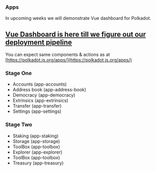 ### Apps
In upcoming weeks we will demonstrate Vue dashboard for Polkadot.

## [Vue Dashboard is here till we figure out our deployment pipeline](https://vue-polkadot.netlify.com)

You can expect same components & actions as at [https://polkadot.js.org/apps/](https://polkadot.js.org/apps/)

### Stage One
* Accounts (app-accounts)
* Address book (app-address-book)
* Democracy (app-democracy)
* Extrinsics (app-extrinsics)
* Transfer (app-transfer)
* Settings (app-settings)
### Stage Two
* Staking (app-staking)
* Storage (app-storage)
* ToolBox (app-toolbox)
* Explorer (app-explorer)
* ToolBox (app-toolbox)
* Treasury (app-treasury)